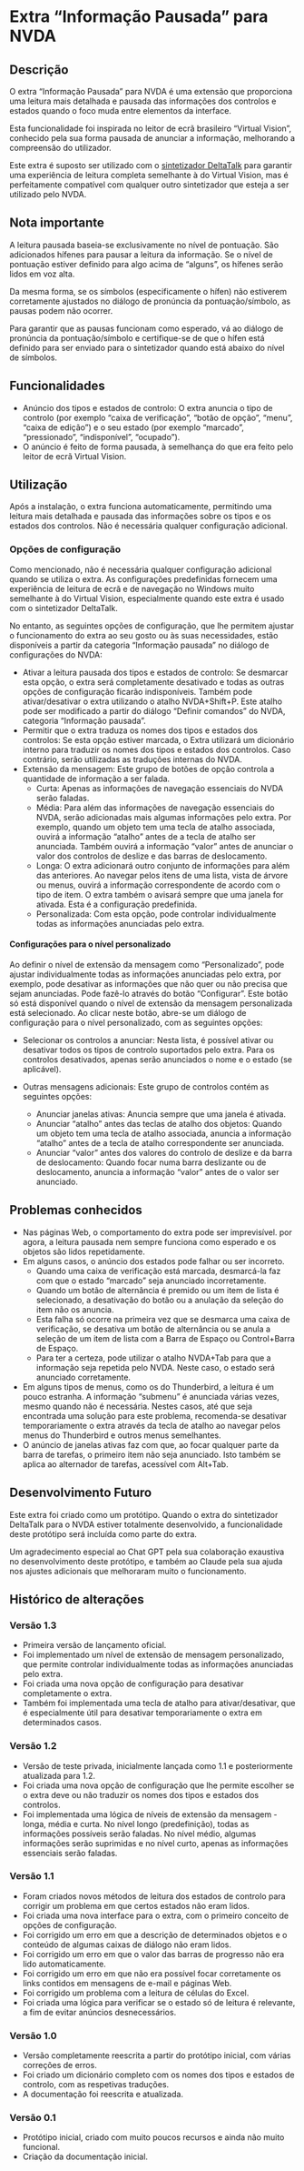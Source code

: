 # Extra “Informação Pausada” para NVDA

## Descrição

O extra “Informação Pausada” para NVDA é uma extensão que proporciona uma leitura mais detalhada e pausada das informações dos controlos e estados quando o foco muda entre elementos da interface.

Esta funcionalidade foi inspirada no leitor de ecrã brasileiro “Virtual Vision”, conhecido pela sua forma pausada de anunciar a informação, melhorando a compreensão do utilizador.

Este extra é suposto ser utilizado com o [sintetizador DeltaTalk](https://cld.pt/dl/download/2fbe0f2a-3a24-41f3-96f5-9ff9a5a88b07/DeltaTalk%20TTS.exe?dl=true) para garantir uma experiência de leitura completa semelhante à do Virtual Vision, mas é perfeitamente compatível com qualquer outro sintetizador que esteja a ser utilizado pelo NVDA.

## Nota importante
A leitura pausada baseia-se exclusivamente no nível de pontuação. São adicionados hífenes para pausar a leitura da informação. Se o nível de pontuação estiver definido para algo acima de “alguns”, os hífenes serão lidos em voz alta.

Da mesma forma, se os símbolos (especificamente o hífen) não estiverem corretamente ajustados no diálogo de pronúncia da pontuação/símbolo, as pausas podem não ocorrer.

Para garantir que as pausas funcionam como esperado, vá ao diálogo de pronúncia da pontuação/símbolo e certifique-se de que o hífen está definido para ser enviado para o sintetizador quando está abaixo do nível de símbolos.

## Funcionalidades

* Anúncio dos tipos e estados de controlo: O extra anuncia o tipo de controlo (por exemplo “caixa de verificação”, “botão de opção”, “menu”, “caixa de edição”) e o seu estado (por exemplo “marcado”, “pressionado”, “indisponível”, “ocupado”).
* O anúncio é feito de forma pausada, à semelhança do que era feito pelo leitor de ecrã Virtual Vision.

## Utilização

Após a instalação, o extra funciona automaticamente, permitindo uma leitura mais detalhada e pausada das informações sobre os tipos e os estados dos controlos. Não é necessária qualquer configuração adicional.

### Opções de configuração

Como mencionado, não é necessária qualquer configuração adicional quando se utiliza o extra. As configurações predefinidas fornecem uma experiência de leitura de ecrã e de navegação no Windows muito semelhante à do Virtual Vision, especialmente quando este extra é usado com o sintetizador DeltaTalk.

No entanto, as seguintes opções de configuração, que lhe permitem ajustar o funcionamento do extra ao seu gosto ou às suas necessidades, estão disponíveis a partir da categoria “Informação pausada” no diálogo de configurações do NVDA:

* Ativar a leitura pausada dos tipos e estados de controlo: Se desmarcar esta opção, o extra será completamente desativado e todas as outras opções de configuração ficarão indisponíveis. Também pode ativar/desativar o extra utilizando o atalho NVDA+Shift+P. Este atalho pode ser modificado a partir do diálogo “Definir comandos” do NVDA, categoria “Informação pausada”.
* Permitir que o extra traduza os nomes dos tipos e estados dos controlos: Se esta opção estiver marcada, o Extra utilizará um dicionário interno para traduzir os nomes dos tipos e estados dos controlos. Caso contrário, serão utilizadas as traduções internas do NVDA.
* Extensão da mensagem: Este grupo de botões de opção controla a quantidade de informação a ser falada.
    * Curta: Apenas as informações de navegação essenciais do NVDA serão faladas.
    * Média: Para além das informações de navegação essenciais do NVDA, serão adicionadas mais algumas informações pelo extra. Por exemplo, quando um objeto tem uma tecla de atalho associada, ouvirá a informação “atalho” antes de a tecla de atalho ser anunciada. Também ouvirá a informação “valor” antes de anunciar o valor dos controlos de deslize e das barras de deslocamento.
    * Longa: O extra adicionará outro conjunto de informações para além das anteriores. Ao navegar pelos itens de uma lista, vista de árvore ou menus, ouvirá a informação correspondente de acordo com o tipo de item. O extra também o avisará sempre que uma janela for ativada. Esta é a configuração predefinida.
    * Personalizada: Com esta opção, pode controlar individualmente todas as informações anunciadas pelo extra.

#### Configurações para o nível personalizado

Ao definir o nível de extensão da mensagem como “Personalizado”, pode ajustar individualmente todas as informações anunciadas pelo extra, por exemplo, pode desativar as informações que não quer ou não precisa que sejam anunciadas. Pode fazê-lo através do botão “Configurar”. Este botão só está disponível quando o nível de extensão da mensagem personalizada está selecionado. Ao clicar neste botão, abre-se um diálogo de configuração para o nível personalizado, com as seguintes opções:

* Selecionar os controlos a anunciar: Nesta lista, é possível ativar ou desativar todos os tipos de controlo suportados pelo extra. Para os controlos desativados, apenas serão anunciados o nome e o estado (se aplicável).

* Outras mensagens adicionais: Este grupo de controlos contém as seguintes opções:
    * Anunciar janelas ativas: Anuncia sempre que uma janela é ativada.
    * Anunciar “atalho” antes das teclas de atalho dos objetos: Quando um objeto tem uma tecla de atalho associada, anuncia a informação “atalho” antes de a tecla de atalho correspondente ser anunciada.
    * Anunciar “valor” antes dos valores do controlo de deslize e da barra de deslocamento: Quando focar numa barra deslizante ou de deslocamento, anuncia a informação “valor” antes de o valor ser anunciado.

## Problemas conhecidos

* Nas páginas Web, o comportamento do extra pode ser imprevisível. por agora, a leitura pausada nem sempre funciona como esperado e os objetos são lidos repetidamente.
* Em alguns casos, o anúncio dos estados pode falhar ou ser incorreto.
    * Quando uma caixa de verificação está marcada, desmarcá-la faz com que o estado “marcado” seja anunciado incorretamente.
    * Quando um botão de alternância é premido ou um item de lista é selecionado, a desativação do botão ou a anulação da seleção do item não os anuncia.
    * Esta falha só ocorre na primeira vez que se desmarca uma caixa de verificação, se desativa um botão de alternância ou se anula a seleção de um item de lista com a Barra de Espaço ou Control+Barra de Espaço.
    * Para ter a certeza, pode utilizar o atalho NVDA+Tab para que a informação seja repetida pelo NVDA. Neste caso, o estado será anunciado corretamente.
* Em alguns tipos de menus, como os do Thunderbird, a leitura é um pouco estranha. A informação “submenu” é anunciada várias vezes, mesmo quando não é necessária. Nestes casos, até que seja encontrada uma solução para este problema, recomenda-se desativar temporariamente o extra através da tecla de atalho ao navegar pelos menus do Thunderbird e outros menus semelhantes.
* O anúncio de janelas ativas faz com que, ao focar qualquer parte da barra de tarefas, o primeiro item não seja anunciado. Isto também se aplica ao alternador de tarefas, acessível com Alt+Tab.

## Desenvolvimento Futuro

Este extra foi criado como um protótipo. Quando o extra do sintetizador DeltaTalk para o NVDA estiver totalmente desenvolvido, a funcionalidade deste protótipo será incluída como parte do extra.

Um agradecimento especial ao Chat GPT pela sua colaboração exaustiva no desenvolvimento deste protótipo, e também ao Claude pela sua ajuda nos ajustes adicionais que melhoraram muito o funcionamento.

## Histórico de alterações

### Versão 1.3

* Primeira versão de lançamento oficial.
* Foi implementado um nível de extensão de mensagem personalizado, que permite controlar individualmente todas as informações anunciadas pelo extra.
* Foi criada uma nova opção de configuração para desativar completamente o extra.
* Também foi implementada uma tecla de atalho para ativar/desativar, que é especialmente útil para desativar temporariamente o extra em determinados casos.

### Versão 1.2

* Versão de teste privada, inicialmente lançada como 1.1 e posteriormente atualizada para 1.2.
* Foi criada uma nova opção de configuração que lhe permite escolher se o extra deve ou não traduzir os nomes dos tipos e estados dos controlos.
* Foi implementada uma lógica de níveis de extensão da mensagem - longa, média e curta. No nível longo (predefinição), todas as informações possíveis serão faladas. No nível médio, algumas informações serão suprimidas e no nível curto, apenas as informações essenciais serão faladas.

### Versão 1.1

* Foram criados novos métodos de leitura dos estados de controlo para corrigir um problema em que certos estados não eram lidos.
* Foi criada uma nova interface para o extra, com o primeiro conceito de opções de configuração.
* Foi corrigido um erro em que a descrição de determinados objetos e o conteúdo de algumas caixas de diálogo não eram lidos.
* Foi corrigido um erro em que o valor das barras de progresso não era lido automaticamente.
* Foi corrigido um erro em que não era possível focar corretamente os links contidos em mensagens de e-mail e páginas Web.
* Foi corrigido um problema com a leitura de células do Excel.
* Foi criada uma lógica para verificar se o estado só de leitura é relevante, a fim de evitar anúncios desnecessários.

### Versão 1.0

* Versão completamente reescrita a partir do protótipo inicial, com várias correções de erros.
* Foi criado um dicionário completo com os nomes dos tipos e estados de controlo, com as respetivas traduções.
* A documentação foi reescrita e atualizada.

### Versão 0.1

* Protótipo inicial, criado com muito poucos recursos e ainda não muito funcional.
* Criação da documentação inicial.